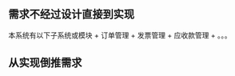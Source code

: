## 需求不经过设计直接到实现
   本系统有以下子系统或模块
    + 订单管理
    + 发票管理
    + 应收款管理
    + 。。。
    
    
   

## 从实现倒推需求

